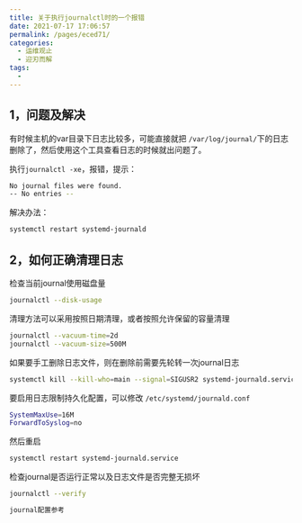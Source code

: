 ```yaml
---
title: 关于执行journalctl时的一个报错
date: 2021-07-17 17:06:57
permalink: /pages/eced71/
categories:
  - 运维观止
  - 迎刃而解
tags:
  - 
---
```


## 1，问题及解决

有时候主机的var目录下日志比较多，可能直接就把 `/var/log/journal/`下的日志删除了，然后使用这个工具查看日志的时候就出问题了。

执行`journalctl -xe`，报错，提示：

```sh
No journal files were found.
-- No entries --
```

解决办法：

```sh
systemctl restart systemd-journald
```

## 2，如何正确清理日志

检查当前journal使用磁盘量

```sh
journalctl --disk-usage
```

清理方法可以采用按照日期清理，或者按照允许保留的容量清理

```sh
journalctl --vacuum-time=2d
journalctl --vacuum-size=500M
```

如果要手工删除日志文件，则在删除前需要先轮转一次journal日志

```sh
systemctl kill --kill-who=main --signal=SIGUSR2 systemd-journald.service
```

要启用日志限制持久化配置，可以修改 `/etc/systemd/journald.conf`

```sh
SystemMaxUse=16M
ForwardToSyslog=no
```

然后重启

```sh
systemctl restart systemd-journald.service
```

检查journal是否运行正常以及日志文件是否完整无损坏

```sh
journalctl --verify

journal配置参考
```

